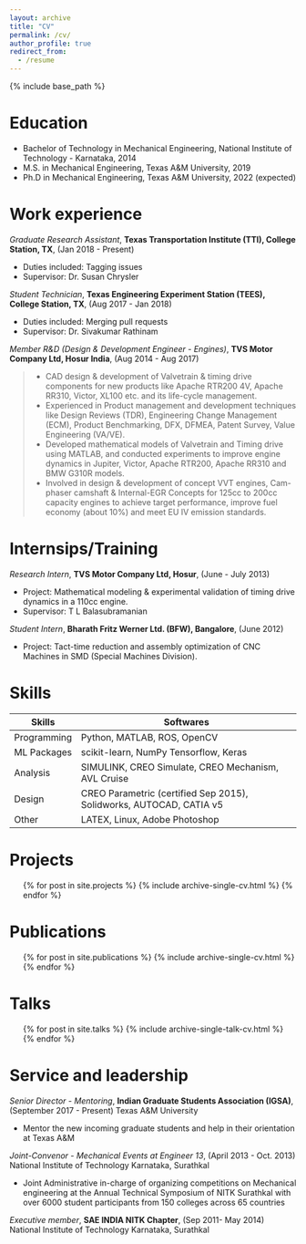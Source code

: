 ```yaml
---
layout: archive
title: "CV"
permalink: /cv/
author_profile: true
redirect_from:
  - /resume
---
```


{% include base_path %}

Education
======
* Bachelor of Technology in Mechanical Engineering, National Institute of Technology - Karnataka, 2014
* M.S. in Mechanical Engineering, Texas A&M University, 2019
* Ph.D in Mechanical Engineering, Texas A&M University, 2022 (expected)

Work experience
======
*Graduate Research Assistant*, **Texas Transportation Institute (TTI), College Station, TX**, (Jan 2018 - Present)
  * Duties included: Tagging issues
  * Supervisor: Dr. Susan Chrysler

*Student Technician*, **Texas Engineering Experiment Station (TEES), College Station, TX**, (Aug 2017 - Jan 2018)
  * Duties included: Merging pull requests
  * Supervisor: Dr. Sivakumar Rathinam

*Member R&D (Design & Development Engineer - Engines)*, **TVS Motor Company Ltd, Hosur India**, (Aug 2014 - Aug 2017)
> * CAD design & development of Valvetrain & timing drive components for new products like Apache RTR200 4V, Apache RR310, Victor, XL100 etc. and its life-cycle management.
>  * Experienced in Product management and development techniques like Design Reviews (TDR), Engineering Change Management (ECM), Product Benchmarking, DFX, DFMEA, Patent Survey, Value Engineering (VA/VE).
>  * Developed mathematical models of Valvetrain and Timing drive using MATLAB, and conducted experiments to improve engine dynamics in Jupiter, Victor, Apache RTR200, Apache RR310 and BMW G310R models.
>  * Involved in design & development of concept VVT engines, Cam-phaser camshaft & Internal-EGR Concepts for 125cc to 200cc capacity engines to achieve target performance, improve fuel economy (about 10%) and meet EU IV emission standards.

Internsips/Training
======
*Research Intern*, **TVS Motor Company Ltd, Hosur**, (June - July 2013)
  * Project: Mathematical modeling & experimental validation of timing drive dynamics in a 110cc engine.
  * Supervisor: T L Balasubramanian

*Student Intern*, **Bharath Fritz Werner Ltd. (BFW), Bangalore**, (June 2012)
  * Project: Tact-time reduction and assembly optimization of CNC Machines in SMD (Special Machines Division).

Skills
======
<!-- * Programming: Python, MATLAB, ROS, OpenCV
* ML Packages: scikit-learn, NumPy Tensorflow, Keras
* Analysis: SIMULINK, CREO Simulate, CREO Mechanism, AVL Cruise
* Design: CREO Parametric (certied Sep 2015), Solidworks, AUTOCAD, CATIA v5
* Other: LATEX, Linux, Adobe Photoshop -->

| Skills        | Softwares                                                          |
| ------------- |--------------------------------------------------------------------|
| Programming   | Python, MATLAB, ROS, OpenCV                                        |
| ML Packages   | scikit-learn, NumPy Tensorflow, Keras                              |
| Analysis      | SIMULINK, CREO Simulate, CREO Mechanism, AVL Cruise                |
| Design        | CREO Parametric (certified Sep 2015), Solidworks, AUTOCAD, CATIA v5|
| Other         | LATEX, Linux, Adobe Photoshop                                      |

Projects
======
  <ul>{% for post in site.projects %}
    {% include archive-single-cv.html %}
  {% endfor %}</ul>

Publications
======
  <ul>{% for post in site.publications %}
    {% include archive-single-cv.html %}
  {% endfor %}</ul>
  
Talks
======
  <ul>{% for post in site.talks %}
    {% include archive-single-talk-cv.html %}
  {% endfor %}</ul>
  
<!-- Teaching
======
  <ul>{% for post in site.teaching %}
    {% include archive-single-cv.html %}
  {% endfor %}</ul> -->
  
Service and leadership
======
*Senior Director - Mentoring*, **Indian Graduate Students Association (IGSA)**, (September 2017 - Present)
Texas A&M University
  * Mentor the new incoming graduate students and help in their orientation at Texas A&M

*Joint-Convenor - Mechanical Events at Engineer 13*, (April 2013 - Oct. 2013)
National Institute of Technology Karnataka, Surathkal
  * Joint Administrative in-charge of organizing competitions on Mechanical engineering at the Annual Technical Symposium of NITK Surathkal with over 6000 student participants from 150 colleges across 65 countries

*Executive member*, **SAE INDIA NITK Chapter**, (Sep 2011- May 2014)
National Institute of Technology Karnataka, Surathkal
